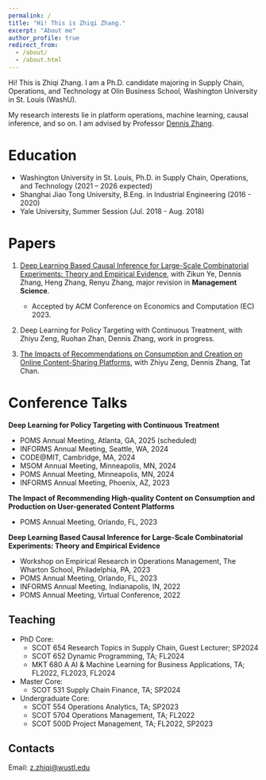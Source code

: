 ```yaml
---
permalink: /
title: "Hi! This is Zhiqi Zhang."
excerpt: "About me"
author_profile: true
redirect_from: 
  - /about/
  - /about.html
---
```


Hi! This is Zhiqi Zhang. I am a Ph.D. candidate majoring in Supply Chain, Operations, and Technology at Olin Business School, Washington University in St. Louis (WashU). 

My research interests lie in platform operations, machine learning, causal inference, and so on. I am advised by Professor [Dennis Zhang](http://denniszhang.org/?).

Education
======
- Washington University in St. Louis, Ph.D. in Supply Chain, Operations, and Technology (2021 – 2026 expected)
- Shanghai Jiao Tong University, B.Eng. in Industrial Engineering (2016 - 2020)
- Yale University, Summer Session (Jul. 2018 - Aug. 2018)                          

Papers
======
1. [Deep Learning Based Causal Inference for Large-Scale Combinatorial Experiments: Theory and Empirical Evidence](https://papers.ssrn.com/sol3/papers.cfm?abstract_id=4375327), with Zikun Ye, Dennis Zhang, Heng Zhang, Renyu Zhang, major revision in **Management Science**.
    - Accepted by ACM Conference on Economics and Computation (EC) 2023.
 
2. Deep Learning for Policy Targeting with Continuous Treatment, with Zhiyu Zeng, Ruohan Zhan, Dennis Zhang, work in progress.

3. [The Impacts of Recommendations on Consumption and Creation on Online Content-Sharing Platforms](https://papers.ssrn.com/sol3/papers.cfm?abstract_id=4915562), with Zhiyu Zeng, Dennis Zhang, Tat Chan.

Conference Talks
=====
**Deep Learning for Policy Targeting with Continuous Treatment**
 - POMS Annual Meeting, Atlanta, GA, 2025 (scheduled)
 - INFORMS Annual Meeting, Seattle, WA, 2024 
 - CODE@MIT, Cambridge, MA, 2024 
 - MSOM Annual Meeting, Minneapolis, MN, 2024
 - POMS Annual Meeting, Minneapolis, MN, 2024
 - INFORMS Annual Meeting, Phoenix, AZ, 2023

**The Impact of Recommending High-quality Content on Consumption and Production on User-generated Content Platforms**
 - POMS Annual Meeting, Orlando, FL, 2023
 
**Deep Learning Based Causal Inference for Large-Scale Combinatorial Experiments: Theory and Empirical Evidence**
 - Workshop on Empirical Research in Operations Management, The Wharton School, Philadelphia, PA, 2023
 - POMS Annual Meeting, Orlando, FL, 2023
 - INFORMS Annual Meeting, Indianapolis, IN, 2022 
 - POMS Annual Meeting, Virtual Conference, 2022

Teaching
------
- PhD Core:
  - SCOT 654 Research Topics in Supply Chain, Guest Lecturer; SP2024
  - SCOT 652 Dynamic Programming, TA; FL2024
  - MKT 680 A AI & Machine Learning for Business Applications, TA; FL2022, FL2023, FL2024
- Master Core:
  - SCOT 531  Supply Chain Finance, TA; SP2024
- Undergraduate Core:
  - SCOT 554 Operations Analytics, TA; SP2023
  - SCOT 5704 Operations Management, TA; FL2022
  - SCOT 500D Project Management, TA; FL2022, SP2023

Contacts
------
Email: z.zhiqi@wustl.edu



<script type='text/javascript' id='clustrmaps' src='//cdn.clustrmaps.com/map_v2.js?cl=4f9b9a&w=a&t=tt&d=njOsa3WE4suxaEERhuB6J6owJCFqI_lcR_x68gci2TU&co=ffffff&cmo=126d3b&cmn=cb0821&ct=808080'></script>

